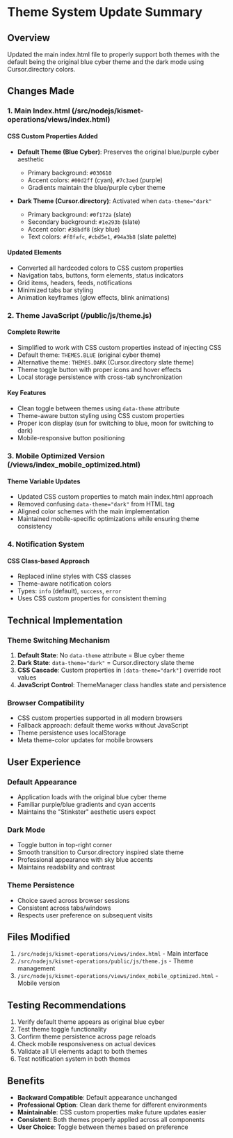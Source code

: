 # Theme System Update Summary

## Overview
Updated the main index.html file to properly support both themes with the default being the original blue cyber theme and the dark mode using Cursor.directory colors.

## Changes Made

### 1. Main Index.html (/src/nodejs/kismet-operations/views/index.html)

#### CSS Custom Properties Added
- **Default Theme (Blue Cyber)**: Preserves the original blue/purple cyber aesthetic
  - Primary background: `#030610` 
  - Accent colors: `#00d2ff` (cyan), `#7c3aed` (purple)
  - Gradients maintain the blue/purple cyber theme

- **Dark Theme (Cursor.directory)**: Activated when `data-theme="dark"`
  - Primary background: `#0f172a` (slate)
  - Secondary background: `#1e293b` (slate)
  - Accent color: `#38bdf8` (sky blue)
  - Text colors: `#f8fafc`, `#cbd5e1`, `#94a3b8` (slate palette)

#### Updated Elements
- Converted all hardcoded colors to CSS custom properties
- Navigation tabs, buttons, form elements, status indicators
- Grid items, headers, feeds, notifications
- Minimized tabs bar styling
- Animation keyframes (glow effects, blink animations)

### 2. Theme JavaScript (/public/js/theme.js)

#### Complete Rewrite
- Simplified to work with CSS custom properties instead of injecting CSS
- Default theme: `THEMES.BLUE` (original cyber theme)
- Alternative theme: `THEMES.DARK` (Cursor.directory slate theme)
- Theme toggle button with proper icons and hover effects
- Local storage persistence with cross-tab synchronization

#### Key Features
- Clean toggle between themes using `data-theme` attribute
- Theme-aware button styling using CSS custom properties
- Proper icon display (sun for switching to blue, moon for switching to dark)
- Mobile-responsive button positioning

### 3. Mobile Optimized Version (/views/index_mobile_optimized.html)

#### Theme Variable Updates
- Updated CSS custom properties to match main index.html approach
- Removed confusing `data-theme="dark"` from HTML tag
- Aligned color schemes with the main implementation
- Maintained mobile-specific optimizations while ensuring theme consistency

### 4. Notification System

#### CSS Class-based Approach
- Replaced inline styles with CSS classes
- Theme-aware notification colors
- Types: `info` (default), `success`, `error`
- Uses CSS custom properties for consistent theming

## Technical Implementation

### Theme Switching Mechanism
1. **Default State**: No `data-theme` attribute = Blue cyber theme
2. **Dark State**: `data-theme="dark"` = Cursor.directory slate theme
3. **CSS Cascade**: Custom properties in `[data-theme="dark"]` override root values
4. **JavaScript Control**: ThemeManager class handles state and persistence

### Browser Compatibility
- CSS custom properties supported in all modern browsers
- Fallback approach: default theme works without JavaScript
- Theme persistence uses localStorage
- Meta theme-color updates for mobile browsers

## User Experience

### Default Appearance
- Application loads with the original blue cyber theme
- Familiar purple/blue gradients and cyan accents
- Maintains the "Stinkster" aesthetic users expect

### Dark Mode
- Toggle button in top-right corner
- Smooth transition to Cursor.directory inspired slate theme
- Professional appearance with sky blue accents
- Maintains readability and contrast

### Theme Persistence
- Choice saved across browser sessions
- Consistent across tabs/windows
- Respects user preference on subsequent visits

## Files Modified
1. `/src/nodejs/kismet-operations/views/index.html` - Main interface
2. `/src/nodejs/kismet-operations/public/js/theme.js` - Theme management
3. `/src/nodejs/kismet-operations/views/index_mobile_optimized.html` - Mobile version

## Testing Recommendations
1. Verify default theme appears as original blue cyber
2. Test theme toggle functionality
3. Confirm theme persistence across page reloads
4. Check mobile responsiveness on actual devices
5. Validate all UI elements adapt to both themes
6. Test notification system in both themes

## Benefits
- **Backward Compatible**: Default appearance unchanged
- **Professional Option**: Clean dark theme for different environments
- **Maintainable**: CSS custom properties make future updates easier
- **Consistent**: Both themes properly applied across all components
- **User Choice**: Toggle between themes based on preference